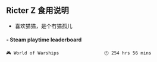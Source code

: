 ## Ricter Z 食用说明
- 喜欢猫猫，是个冇猫孤儿

<!-- steam-box start -->
#### - Steam playtime leaderboard
```text
🎮 World of Warships                 🕘 254 hrs 56 mins
```
<!-- Powered by https://github.com/YouEclipse/steam-box . -->
<!-- steam-box end -->
